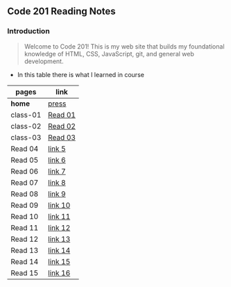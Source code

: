 ## Code 201 Reading Notes

### Introduction

> Welcome to Code 201! This is my web site  that builds my  foundational knowledge of HTML, CSS, JavaScript, git, and general web development.


* In this table there is what I learned in course 

pages  |  link
---------- | ---------
 **home**  | [press](https://mustafahamdanah.github.io/reading-notes/)
 class-01  | [Read 01]()
 class-02  | [Read 02](https://mustafahamdanah.github.io/reading-notes/class-02)
 class-03 | [Read 03](https://mustafahamdanah.github.io/reading-notes/class-03)
 Read 04 | [link 5]()
 Read 05 | [link 6]()
 Read 06 | [link 7]()
 Read 07 | [link 8]()
 Read 08 | [link 9]()
 Read 09 | [link 10]()
 Read 10 | [link 11]()
 Read 11 | [link 12]()
 Read 12 | [link 13]()
 Read 13 | [link 14]()
 Read 14 | [link 15]()
 Read 15 | [link 16]()


